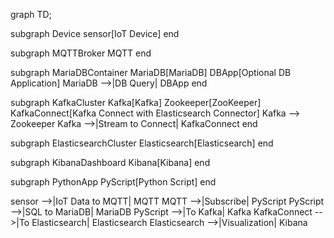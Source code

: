 graph TD;

  subgraph Device
    sensor[IoT Device]
  end

  subgraph MQTTBroker
    MQTT
  end

  subgraph MariaDBContainer
    MariaDB[MariaDB]
    DBApp[Optional DB Application]
    MariaDB -->|DB Query| DBApp
  end

  subgraph KafkaCluster
    Kafka[Kafka]
    Zookeeper[ZooKeeper]
    KafkaConnect[Kafka Connect with Elasticsearch Connector]
    Kafka --> Zookeeper
    Kafka -->|Stream to Connect| KafkaConnect
  end
  
  subgraph ElasticsearchCluster
    Elasticsearch[Elasticsearch]
  end
  
  subgraph KibanaDashboard
    Kibana[Kibana]
  end

  subgraph PythonApp
    PyScript[Python Script]
  end

  sensor -->|IoT Data to MQTT| MQTT
  MQTT -->|Subscribe| PyScript
  PyScript -->|SQL to MariaDB| MariaDB
  PyScript -->|To Kafka| Kafka
  KafkaConnect -->|To Elasticsearch| Elasticsearch
  Elasticsearch -->|Visualization| Kibana
